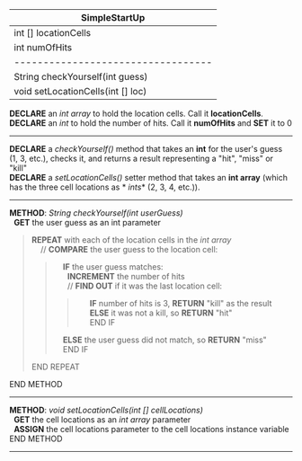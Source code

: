 | SimpleStartUp                      |
|------------------------------------|
| int [] locationCells               |
| int numOfHits                      |
| ---------------------------------- |
| String checkYourself(int guess)    |
| void setLocationCells(int [] loc)  |

**DECLARE** an *int array* to hold the location cells. Call it **locationCells**.  
**DECLARE** an *int* to hold the number of hits. Call it **numOfHits** and **SET** it to 0

---

**DECLARE** a *checkYourself()* method that takes an **int** for the user's guess (1, 3, etc.), checks it, and returns a
result representing a "hit", "miss" or "kill"  
**DECLARE** a *setLocationCells()* setter method that takes an **int array** (which has the three cell locations as *
*ints** (2, 3, 4, etc.)).

---

**METHOD**: *String checkYourself(int userGuess)*  
&nbsp; **GET** the user guess as an int parameter

> **REPEAT** with each of the location cells in the *int array*  
> &nbsp; &nbsp; // **COMPARE** the user guess to the location cell:
> > &nbsp; &nbsp; **IF** the user guess matches:  
> > &nbsp; &nbsp; &nbsp; **INCREMENT** the number of hits  
> > &nbsp; &nbsp; &nbsp; // **FIND OUT** if it was the last location cell:
> > > &nbsp; &nbsp; &nbsp; **IF** number of hits is 3, **RETURN** "kill" as the result  
> > > &nbsp; &nbsp; &nbsp; **ELSE** it was not a kill, so **RETURN** "hit"  
> > > &nbsp; &nbsp; &nbsp; END IF
> >
> > &nbsp; &nbsp; **ELSE** the user guess did not match, so **RETURN** "miss"  
> > &nbsp; &nbsp; END IF
>
> END REPEAT

END METHOD

---

**METHOD**: *void setLocationCells(int [] cellLocations)*  
&nbsp; **GET** the cell locations as an *int array* parameter  
&nbsp; **ASSIGN** the cell locations parameter to the cell locations instance variable  
END METHOD

---

